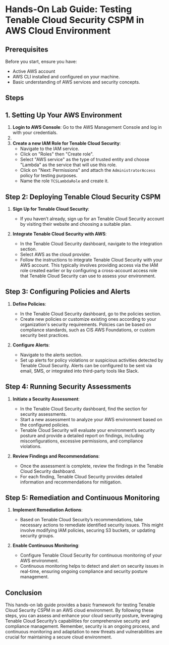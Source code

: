 
# Hands-On Lab Guide: Testing Tenable Cloud Security CSPM in AWS Cloud Environment

## Prerequisites

Before you start, ensure you have:

- Active AWS account
- AWS CLI installed and configured on your machine.
- Basic understanding of AWS services and security concepts.

## Steps  
## 1.   Setting Up Your AWS Environment

1. **Login to AWS Console**: Go to the AWS Management Console and log in with your credentials.  
1.  
1. **Create a new IAM Role for Tenable Cloud Security**:
   - Navigate to the IAM service.
   - Click on "Roles" then "Create role".
   - Select "AWS service" as the type of trusted entity and choose "Lambda" as the service that will use this role.
   - Click on "Next: Permissions" and attach the `AdministratorAccess` policy for testing purposes.
   - Name the role `TCSLambdaRole` and create it.

## Step 2: Deploying Tenable Cloud Security CSPM

1. **Sign Up for Tenable Cloud Security**:
   - If you haven’t already, sign up for an Tenable Cloud Security account by visiting their website and choosing a suitable plan.

1. **Integrate Tenable Cloud Security with AWS**:
   - In the Tenable Cloud Security dashboard, navigate to the integration section.
   - Select AWS as the cloud provider.
   - Follow the instructions to integrate Tenable Cloud Security with your AWS account. This typically involves providing access via the IAM role created earlier or by configuring a cross-account access role that Tenable Cloud Security can use to assess your environment.

## Step 3: Configuring Policies and Alerts

1. **Define Policies**:
   - In the Tenable Cloud Security dashboard, go to the policies section.
   - Create new policies or customize existing ones according to your organization's security requirements. Policies can be based on compliance standards, such as CIS AWS Foundations, or custom security best practices.

1. **Configure Alerts**:
   - Navigate to the alerts section.
   - Set up alerts for policy violations or suspicious activities detected by Tenable Cloud Security. Alerts can be configured to be sent via email, SMS, or integrated into third-party tools like Slack.

## Step 4: Running Security Assessments

1. **Initiate a Security Assessment**:
   - In the Tenable Cloud Security dashboard, find the section for security assessments.
   - Start a new assessment to analyze your AWS environment based on the configured policies.
   - Tenable Cloud Security will evaluate your environment’s security posture and provide a detailed report on findings, including misconfigurations, excessive permissions, and compliance violations.

1. **Review Findings and Recommendations**:
   - Once the assessment is complete, review the findings in the Tenable Cloud Security dashboard.
   - For each finding, Tenable Cloud Security provides detailed information and recommendations for mitigation.

## Step 5: Remediation and Continuous Monitoring

1. **Implement Remediation Actions**:
   - Based on Tenable Cloud Security’s recommendations, take necessary actions to remediate identified security issues. This might involve modifying IAM policies, securing S3 buckets, or updating security groups.

1. **Enable Continuous Monitoring**:
   - Configure Tenable Cloud Security for continuous monitoring of your AWS environment.
   - Continuous monitoring helps to detect and alert on security issues in real-time, ensuring ongoing compliance and security posture management.

## Conclusion

This hands-on lab guide provides a basic framework for testing Tenable Cloud Security CSPM in an AWS cloud environment. By following these steps, you can assess and enhance your cloud security posture, leveraging Tenable Cloud Security’s capabilities for comprehensive security and compliance management. Remember, security is an ongoing process, and continuous monitoring and adaptation to new threats and vulnerabilities are crucial for maintaining a secure cloud environment.